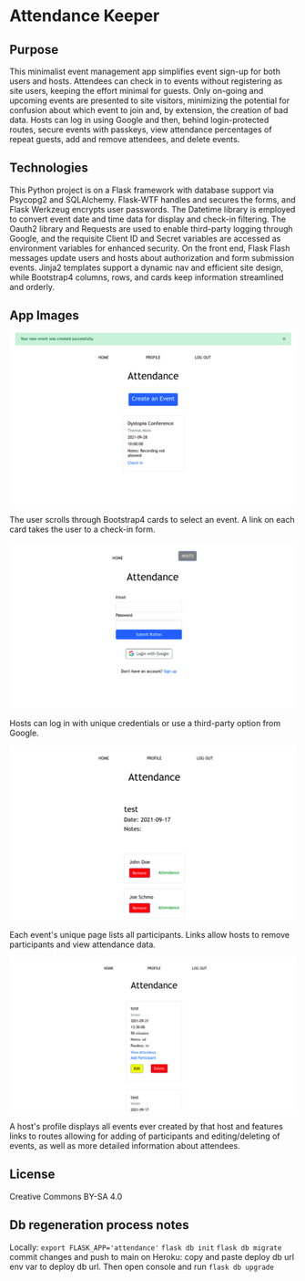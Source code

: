 # Attendance Keeper

## Purpose

This minimalist event management app simplifies event sign-up for both users and hosts. Attendees can check in to events without registering as site users, keeping the effort minimal for guests. Only on-going and upcoming events are presented to site visitors, minimizing the potential for confusion about which event to join and, by extension, the creation of bad data. Hosts can log in using Google and then, behind login-protected routes, secure events with passkeys, view attendance percentages of repeat guests, add and remove attendees, and delete events.        

## Technologies

This Python project is on a Flask framework with database support via Psycopg2 and SQLAlchemy. Flask-WTF handles and secures the forms, and Flask Werkzeug encrypts user passwords. The Datetime library is employed to convert event date and time data for display and check-in filtering. The Oauth2 library and Requests are used to enable third-party logging through Google, and the requisite Client ID and Secret variables are accessed as environment variables for enhanced security. On the front end, Flask Flash messages update users and hosts about authorization and form submission events. Jinja2 templates support a dynamic nav and efficient site design, while Bootstrap4 columns, rows, and cards keep information streamlined and orderly.

## App Images

![homepage image](attendance/static/images/attend_home.png)

The user scrolls through Bootstrap4 cards to select an event. A link on each card takes the user to a check-in form.

![login image](attendance/static/images/attend_login.png)

Hosts can log in with unique credentials or use a third-party option from Google.

![event image](attendance/static/images/attend_event.png)

Each event's unique page lists all participants. Links allow hosts to remove participants and view attendance data.

![profile image](attendance/static/images/attend_profile.png)

A host's profile displays all events ever created by that host and features links to routes allowing for adding of participants and editing/deleting of events, as well as more detailed information about attendees.

## License

Creative Commons BY-SA 4.0

## Db regeneration process notes

Locally:
`export FLASK_APP='attendance'`
`flask db init`
`flask db migrate`
commit changes and push to main
on Heroku: copy and paste deploy db url env var to deploy db url. Then open console and run `flask db upgrade`
